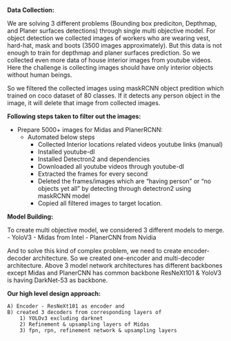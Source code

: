 **Data Collection:**

We are solving 3 different problems (Bounding box prediciton, Depthmap, and Planer surfaces detections) through single multi objective model. For object detection we collected images of workers who are wearing vest, hard-hat, mask and boots (3500 images approximately). But this data is not enough to train for depthmap and planer surfaces prediction. So we collected even more data of house interior images from youtube videos. Here the challenge is collecting images should have only interior objects without human beings.

So we filtered the collected images using maskRCNN object predition which trained on coco dataset of 80 classes. If it detects any person object in the image, it will delete that image from collected images.

**Following steps taken to filter out the images:**

- Prepare 5000+ images for Midas and PlanerRCNN:
    - Automated below steps
        - Collected Interior locations related videos youtube links (manual)
        - Installed youtube-dl
        - Installed Detectron2 and dependencies 
        - Downloaded all youtube videos through youtube-dl
        - Extracted the frames for every second
        - Deleted the frames/images which are “having person” or “no objects yet all” by detecting through detectron2 using maskRCNN model
        - Copied all filtered images to target location.      

**Model Building:**

To create multi objective model, we considered 3 different models to merge.
    - YoloV3
    - Midas from Intel
    - PlanerCNN from Nvidia
    
And to solve this kind of complex problem, we need to create encoder-decoder architecture. So we created one-encoder and multi-decoder architecture. Above 3 model network architectures has different backbones except Midas and PlanerCNN has common backbone ResNeXt101 & YoloV3 is having DarkNet-53 as backbone.

**Our high level design approach:**

    A) Encoder - ResNeXt101 as encoder and 
    B) created 3 decoders from corresponding layers of 
        1) YOLOv3 excluding darknet
        2) Refinement & upsampling layers of Midas 
        3) fpn, rpn, refinement network & upsampling layers


